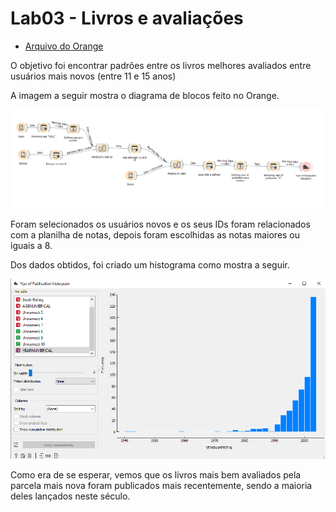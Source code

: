 # Lab03 - Livros e avaliações
   * [Arquivo do Orange](https://github.com/MatheusBulhoes/MC536/tree/master/lab03/notebooks)
   
  O objetivo foi encontrar padrões entre os livros melhores avaliados entre usuários mais novos (entre 11 e 15 anos)
  
  A imagem a seguir mostra o diagrama de blocos feito no Orange.
  
  ![diagrama](https://github.com/MatheusBulhoes/MC536/blob/master/lab03/images/data-diagram.png)
  
  Foram selecionados os usuários novos e os seus IDs foram relacionados com a planilha de notas, depois foram escolhidas as notas maiores ou iguais a 8.
  
  Dos dados obtidos, foi criado um histograma como mostra a seguir.
  
  ![histograma](https://github.com/MatheusBulhoes/MC536/blob/master/lab03/images/histogram.png)
  
  Como era de se esperar, vemos que os livros mais bem avaliados pela parcela mais nova foram publicados mais recentemente, sendo a maioria deles lançados neste século.
